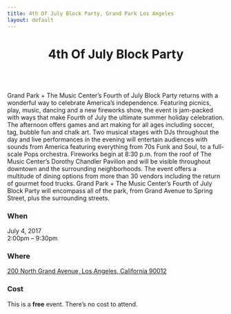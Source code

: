 ```yaml
---
title: 4th Of July Block Party, Grand Park Los Angeles
layout: default
---
```


<header>
  <h1>4th Of July Block Party</h1>
</header>

<img src="http://grandparkla.org/wp-content/uploads/2015/05/600-x-300-4th-of-July-photo.jpg" alt="" />

Grand Park + The Music Center’s Fourth of July Block Party returns with a wonderful way to celebrate America’s independence. Featuring picnics, play, music, dancing and a new fireworks show, the event is jam-packed with ways that make Fourth of July the ultimate summer holiday celebration. The afternoon offers games and art making for all ages including soccer, tag, bubble fun and chalk art. Two musical stages with DJs throughout the day and live performances in the evening will entertain audiences with sounds from America featuring everything from 70s Funk and Soul, to a full-scale Pops orchestra. Fireworks begin at 8:30 p.m. from the roof of The Music Center’s Dorothy Chandler Pavilion and will be visible throughout downtown and the surrounding neighborhoods. The event offers a multitude of dining options from more than 30 vendors including the return of gourmet food trucks. Grand Park + The Music Center’s Fourth of July Block Party will encompass all of the park, from Grand Avenue to Spring Street, plus the surrounding streets.

### When

July 4, 2017<br />2:00pm – 9:30pm

### Where

[200 North Grand Avenue, Los Angeles, California 90012](https://www.google.com/maps/place/Grand%20Park%20LA/@34.056329,-118.246771,16z/data=!4m5!3m4!1s0x0:0xebf5893d7caaf0de!8m2!3d34.0563289!4d-118.2467713?ll=34.056329,-118.246771&z=16&t=m&hl=en-US&gl=US&mapclient=embed&cid=17002646865384763614)

### Cost

This is a **free** event. There’s no cost to attend.

